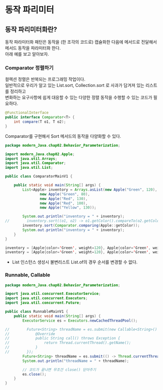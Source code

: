 # 동작 파리미터

## 동작 파리미터화란?

동작 파라미터화 패턴은 동작을 (한 조각의 코드로) 캡슐화한 다음에 메서드로 전달해서 메서드 동작을 파라미터화 한다.  
아래 예를 보고 알아보자.  
  
### Comparator 정렬하기
  
컬렉션 정렬은 반복되는 프로그래밍 작업이다.  
일반적으로 우리가 알고 있는 List.sort, Collection.sort 로 사과가 담겨져 있는 리스트를 정리하고  
변화하는 요구사항에 쉽게 대응할 수 있는 다양한 정렬 동작을 수행할 수 있는 코드가 필요하다.  
  
```java
@FunctionalInterface
public interface Comparator<T> {
    int compare(T o1, T o2);
}
```

Comparator를 구현해서 Sort 메서드의 동작을 다양화할 수 있다.

```java
package modern_Java.chap02.Behavior_Parameterization;

import modern_Java.chap02.Apple;
import java.util.Arrays;
import java.util.Comparator;
import java.util.List;

public class ComparatorMainV1 {

    public static void main(String[] args) {
        List<Apple> inventory = Arrays.asList(new Apple("Green", 120),
                new Apple("Green", 80),
                new Apple("Red", 130),
                new Apple("Red", 100),
                new Apple("Yellow", 130));

        System.out.println("inventory = " + inventory);
//        inventory.sort((o1, o2) -> o1.getColor().compareTo(o2.getColor()));
        inventory.sort(Comparator.comparing(Apple::getColor));
        System.out.println("inventory = " + inventory);
    }
}
```

```java
inventory = [Apple{color='Green', weight=120}, Apple{color='Green', weight=80}, Apple{color='Red', weight=130}, Apple{color='Red', weight=100}, Apple{color='Yellow', weight=130}]
inventory = [Apple{color='Green', weight=120}, Apple{color='Green', weight=80}, Apple{color='Red', weight=130}, Apple{color='Red', weight=100}, Apple{color='Yellow', weight=130}]
```

- List 인스턴스 생성시 불변리스트 List.of의 경우 순서를 변경할 수 없다.

### Runnable, Callable

```java
package modern_Java.chap02.Behavior_Parameterization;

import java.util.concurrent.ExecutorService;
import java.util.concurrent.Executors;
import java.util.concurrent.Future;

public class RunnableMainV1 {
    public static void main(String[] args) {
        ExecutorService es = Executors.newCachedThreadPool();

//        Future<String> threadName = es.submit(new Callable<String>() {
//            @Override
//            public String call() throws Exception {
//                return Thread.currentThread().getName();
//            }
//        });
        Future<String> threadName = es.submit(() -> Thread.currentThread().getName());
        System.out.println("threadName = " + threadName);

        // 코드가 끝나면 무조건 close() 닫아주기
        es.close();
    }
}
```
 
 
